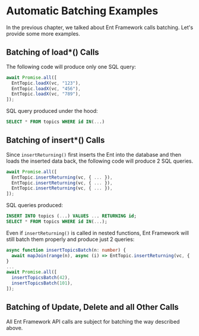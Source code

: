 # Automatic Batching Examples

In the previous chapter, we talked about Ent Framework calls batching. Let's provide some more examples.

## Batching of load\*() Calls

The following code will produce only one SQL  query:

```typescript
await Promise.all([
  EntTopic.loadX(vc, "123"),
  EntTopic.loadX(vc, "456"),
  EntTopic.loadX(vc, "789"),
]);
```

SQL query produced under the hood:

```sql
SELECT * FROM topics WHERE id IN(...)
```

## Batching of insert\*() Calls

Since `insertReturning()` first inserts the Ent into the database and then loads the inserted data back, the following code will produce 2 SQL queries.

```typescript
await Promise.all([
  EntTopic.insertReturning(vc, { ... }),
  EntTopic.insertReturning(vc, { ... }),
  EntTopic.insertReturning(vc, { ... }),
]);
```

SQL queries produced:

```sql
INSERT INTO topics (...) VALUES ... RETURNING id;
SELECT * FROM topics WHERE id IN(...);
```

Even if `insertReturning()` is called in nested functions, Ent Framework will still batch them properly and produce just 2 queries:

```typescript
async function insertTopicsBatch(n: number) {
  await mapJoin(range(n), async (i) => EntTopic.insertReturning(vc, { ... }));
}
...
await Promise.all([
  insertTopicsBatch(42),
  insertTopicsBatch(101),
]);
```

## Batching of Update, Delete and all Other Calls

All Ent Framework API calls are subject for batching the way described above.
